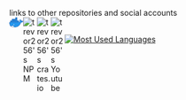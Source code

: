 links to other repositories and social accounts
<br/>
<a href="https://hub.docker.com/u/trevor256">
  <img align="left" alt="trevor256's Docker" width="25px" src="https://github.com/docker/docker.github.io/blob/master/images/engine.svg" />
</a>
<a href="https://www.npmjs.com/~trevor256">
  <img align="left" alt="trevor256's NPM" width="25px" src="https://github.com/npm/logos/blob/master/npm%20square/n-64.png" />
</a>
<a href="https://crates.io/users/trevor256">
  <img align="left" alt="trevor256's crates.io" width="25px" src="https://github.com/rust-lang/crates.io/blob/master/public/assets/Cargo-Logo-Small.png" />
</a>
<a href="https://www.youtube.com/channel/UC7U47K09nNH-KX7-v4bd-kw">
  <img align="left" alt="trevor256's Youtube" width="25px" src="https://raw.githubusercontent.com/peterthehan/peterthehan/master/assets/youtube.svg" />
</a>
<br/>

<a href="https://github.com/trevor256"  align="left"><img src="https://github-readme-stats.vercel.app/api/top-langs/?username=trevor256&langs_count=4&title_color=eeeeed&text_color=ffffff&icon_color=3382ed&bg_color=3333&hide_border=true&locale=en&custom_title=Most%20%Used%20%Languages" alt="Most Used Languages" /></a>
